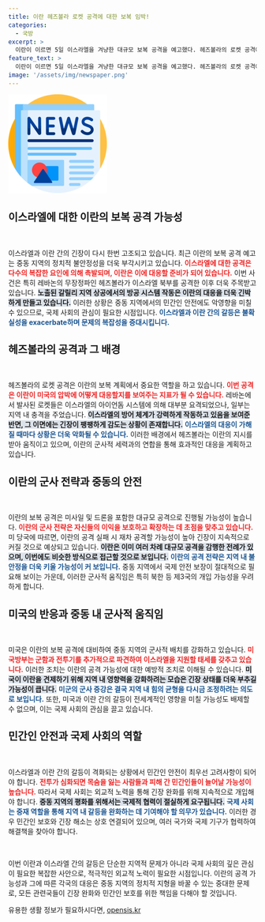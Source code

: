 ```yaml
---
title: 이란 헤즈볼라 로켓 공격에 대한 보복 임박!
categories:
  - 국방
excerpt: >
  이란이 이르면 5일 이스라엘을 겨냥한 대규모 보복 공격을 예고했다. 헤즈볼라의 로켓 공격에 따른 반격으로, 규모가 지난 4월의 300발을 초과할 가능성이 높다. 긴장 고조 속, 중동 전역이 배경이 되는 이 충돌의 향방은?
feature_text: >
  이란이 이르면 5일 이스라엘을 겨냥한 대규모 보복 공격을 예고했다. 헤즈볼라의 로켓 공격에 따른 반격으로, 규모가 지난 4월의 300발을 초과할 가능성이 높다. 긴장 고조 속, 중동 전역이 배경이 되는 이 충돌의 향방은?
image: '/assets/img/newspaper.png'
---
```


<p><img src="/assets/img/newspaper.png" alt="kimp 속보" /></p>

<h2 data-ke-size="size26">이스라엘에 대한 이란의 보복 공격 가능성</h2>

<p data-ke-size="size16">&nbsp;</p>

<p>이스라엘과 이란 간의 긴장이 다시 한번 고조되고 있습니다. 최근 이란의 보복 공격 예고는 중동 지역의 정치적 불안정성을 더욱 부각시키고 있습니다. <b><span style="color: #ee2323;">이스라엘에 대한 공격은 다수의 복잡한 요인에 의해 촉발되며, 이란은 이에 대응할 준비가 되어 있습니다.</span></b> 이번 사건은 특히 레바논의 무장정파인 헤즈볼라가 이스라엘 북부를 공격한 이후 더욱 주목받고 있습니다. <b><span style="background-color: #21538527;">노출된 갈릴리 지역 상공에서의 방공 시스템 작동은 이란의 대응을 더욱 긴박하게 만들고 있습니다.</span></b> 이러한 상황은 중동 지역에서의 민간인 안전에도 악영향을 미칠 수 있으므로, 국제 사회의 관심이 필요한 시점입니다. <b><span style="color: #1a5490;">이스라엘과 이란 간의 갈등은 불확실성을 exacerbate하며 문제의 복잡성을 증대시킵니다.</span></b></p>

<h2 data-ke-size="size26">헤즈볼라의 공격과 그 배경</h2>

<p data-ke-size="size16">&nbsp;</p>

<p>헤즈볼라의 로켓 공격은 이란의 보복 계획에서 중요한 역할을 하고 있습니다. <b><span style="color: #ee2323;">이번 공격은 이란이 미국의 압박에 어떻게 대응할지를 보여주는 지표가 될 수 있습니다.</span></b> 레바논에서 발사된 로켓들은 이스라엘의 아이언돔 시스템에 의해 대부분 요격되었으나, 일부는 지역 내 충격을 주었습니다. <b><span style="background-color: #21538527;">이스라엘의 방어 체계가 강력하게 작동하고 있음을 보여준 반면, 그 이면에는 긴장이 팽팽하게 감도는 상황이 존재합니다.</span></b> <b><span style="color: #1a5490;">이스라엘의 대응이 가해질 때마다 상황은 더욱 악화될 수 있습니다.</span></b> 이러한 배경에서 헤즈볼라는 이란의 지시를 받아 움직이고 있으며, 이란의 군사적 세력과의 연합을 통해 효과적인 대응을 계획하고 있습니다.</p>

<h2 data-ke-size="size26">이란의 군사 전략과 중동의 안전</h2>

<p data-ke-size="size16">&nbsp;</p>

<p>이란의 보복 공격은 미사일 및 드론을 포함한 대규모 공격으로 진행될 가능성이 높습니다. <b><span style="color: #ee2323;">이란의 군사 전략은 자신들의 이익을 보호하고 확장하는 데 초점을 맞추고 있습니다.</span></b> 미 당국에 따르면, 이란의 공격 실패 시 재차 공격할 가능성이 높아 긴장이 지속적으로 커질 것으로 예상되고 있습니다. <b><span style="background-color: #21538527;">이란은 이미 여러 차례 대규모 공격을 감행한 전례가 있으며, 이번에도 비슷한 방식으로 접근할 것으로 보입니다.</span></b> <b><span style="color: #1a5490;">이란의 공격 전략은 지역 내 불안정을 더욱 키울 가능성이 커 보입니다.</span></b> 중동 지역에서 국제 안전 보장이 절대적으로 필요해 보이는 가운데, 이러한 군사적 움직임은 특히 북한 등 제3국의 개입 가능성을 우려하게 합니다.</p>

<h2 data-ke-size="size26">미국의 반응과 중동 내 군사적 움직임</h2>

<p data-ke-size="size16">&nbsp;</p>

<p>미국은 이란의 보복 공격에 대비하여 중동 지역의 군사적 배치를 강화하고 있습니다. <b><span style="color: #ee2323;">미 국방부는 군함과 전투기를 추가적으로 파견하여 이스라엘을 지원할 태세를 갖추고 있습니다.</span></b> 이러한 조치는 이란의 공격 가능성에 대한 예방적 조치로 이해될 수 있습니다. <b><span style="background-color: #21538527;">미국이 이란을 견제하기 위해 지역 내 영향력을 강화하려는 모습은 긴장 상태를 더욱 부추길 가능성이 큽니다.</span></b> <b><span style="color: #1a5490;">미군의 군사 증강은 결국 지역 내 힘의 균형을 다시금 조정하려는 의도로 보입니다.</span></b> 또한, 미국과 이란 간의 갈등이 전세계적인 영향을 미칠 가능성도 배제할 수 없으며, 이는 국제 사회의 관심을 끌고 있습니다.</p>

<h2 data-ke-size="size26">민간인 안전과 국제 사회의 역할</h2>

<p data-ke-size="size16">&nbsp;</p>

<p>이스라엘과 이란 간의 갈등이 격화되는 상황에서 민간인 안전이 최우선 고려사항이 되어야 합니다. <b><span style="color: #ee2323;">전투가 심화되면 목숨을 잃는 사람들과 피해 간 민간인들이 늘어날 가능성이 높습니다.</span></b> 따라서 국제 사회는 외교적 노력을 통해 긴장 완화를 위해 지속적으로 개입해야 합니다. <b><span style="background-color: #21538527;">중동 지역의 평화를 위해서는 국제적 협력이 절실하게 요구됩니다.</span></b> <b><span style="color: #1a5490;">국제 사회는 중재 역할을 통해 지역 내 갈등을 완화하는 데 기여해야 할 의무가 있습니다.</span></b> 이러한 경우 민간인 보호와 긴장 해소는 상호 연결되어 있으며, 여러 국가와 국제 기구가 협력하여 해결책을 찾아야 합니다. </p>

<p data-ke-size="size16">&nbsp;</p>

<p>이번 이란과 이스라엘 간의 갈등은 단순한 지역적 문제가 아니라 국제 사회의 깊은 관심이 필요한 복잡한 사안으로, 적극적인 외교적 노력이 필요한 시점입니다. 이란의 공격 가능성과 그에 따른 각국의 대응은 중동 지역의 정치적 지형을 바꿀 수 있는 중대한 문제로, 모든 관련국들이 긴장 완화와 민간인 보호를 위한 책임을 다해야 할 것입니다.</p>
유용한 생활 정보가 필요하시다면, <a href="https://opensis.kr" rel="dofollow">opensis.kr</a>


